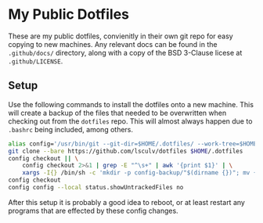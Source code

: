 # My Public Dotfiles
These are my public dotfiles, convienitly in their own git repo for easy copying
to new machines. Any relevant docs can be found in the `.github/docs/`
directory, along with a copy of the BSD 3-Clause licese at `.github/LICENSE`.

## Setup

Use the following commands to install the dotfiles onto a new machine. This will
create a backup of the files that needed to be overwritten when checking out
from the `dotfiles` repo. This will almost always happen due to `.bashrc` being
included, among others.
```bash
alias config='/usr/bin/git --git-dir=$HOME/.dotfiles/ --work-tree=$HOME'
git clone --bare https://github.com/lsculv/dotfiles $HOME/.dotfiles
config checkout || \
    config checkout 2>&1 | grep -E "^\s+" | awk '{print $1}' | \
    xargs -I{} /bin/sh -c 'mkdir -p config-backup/"$(dirname {})"; mv {} config-backup/{}'
config checkout
config config --local status.showUntrackedFiles no
```

After this setup it is probably a good idea to reboot, or at least restart any
programs that are effected by these config changes.

